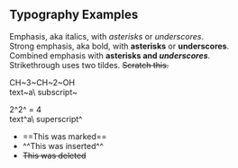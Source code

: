 ## Typography Examples

Emphasis, aka italics, with *asterisks* or _underscores_.  
Strong emphasis, aka bold, with **asterisks** or __underscores__.  
Combined emphasis with **asterisks and _underscores_**.  
Strikethrough uses two tildes. ~~Scratch this.~~

CH~3~CH~2~OH  
text~a\ subscript~  

2^2^ = 4  
text^a\ superscript^  

- ==This was marked==
- ^^This was inserted^^
- ~~This was deleted~~

<br>